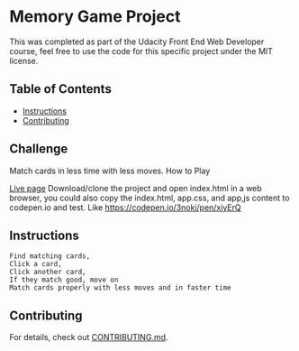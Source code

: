 # Memory Game Project

This was completed as part of the Udacity Front End Web Developer course, feel free to use the code for this specific project under the MIT license.

## Table of Contents

* [Instructions](#instructions)
* [Contributing](#contributing)



## Challenge

Match cards in less time with less moves.
How to Play

[Live page](https://3noki.github.io/udacity_front_end_web_developer/project_2_memory_game/index.html)
Download/clone the project and open index.html in a web browser, you could also copy the index.html, app.css, and app,js content to codepen.io and test. Like https://codepen.io/3noki/pen/xjyErQ

## Instructions

    Find matching cards,
    Click a card,
    Click another card,
    If they match good, move on
    Match cards properly with less moves and in faster time    
    
    
## Contributing

For details, check out [CONTRIBUTING.md](../CONTRIBUTING.md).
